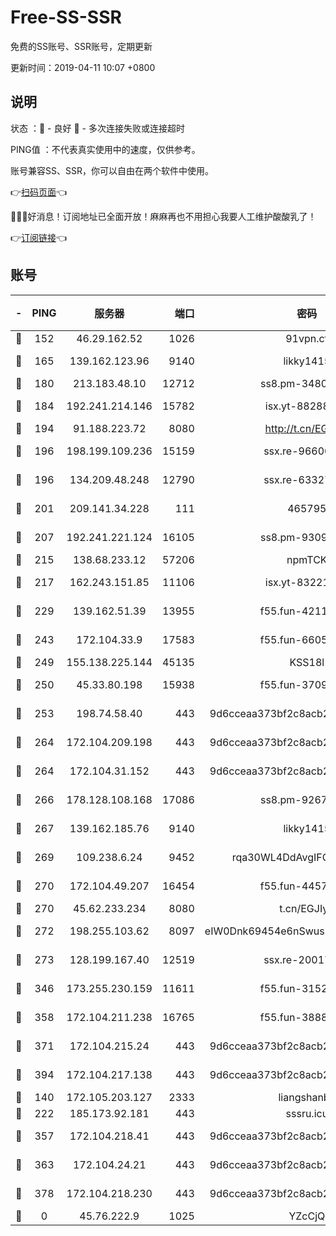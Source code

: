 # Free-SS-SSR

免费的SS账号、SSR账号，定期更新

更新时间：2019-04-11 10:07 +0800

## 说明

状态     ：🙂 - 良好 🙁 - 多次连接失败或连接超时

PING值   ：不代表真实使用中的速度，仅供参考。

账号兼容SS、SSR，你可以自由在两个软件中使用。

👉[扫码页面](https://liesauer.github.io/Free-SS-SSR/)👈

🎉🎉🎉好消息！订阅地址已全面开放！麻麻再也不用担心我要人工维护酸酸乳了！

👉[订阅链接](https://www.liesauer.net/yogurt/subscribe?ACCESS_TOKEN=DAYxR3mMaZAsaqUb)👈

## 账号

|-|PING|服务器|端口|密码|加密方式|区域|
|:----:|:----:|:-----:|-----:|:----:|:----:|:----:|
|🙂|152|46.29.162.52|1026|91vpn.cf|rc4-md5|RU|
|🙂|165|139.162.123.96|9140|likky1415|aes-256-cfb|JP|
|🙂|180|213.183.48.10|12712|ss8.pm-34809134|rc4-md5|RU|
|🙂|184|192.241.214.146|15782|isx.yt-88288711|aes-256-cfb|US|
|🙂|194|91.188.223.72|8080|http://t.cn/EGJIyrl|rc4-md5|RU|
|🙂|196|198.199.109.236|15159|ssx.re-96600501|aes-256-cfb|US|
|🙂|196|134.209.48.248|12790|ssx.re-63327109|aes-256-cfb|US|
|🙂|201|209.141.34.228|111|465795|aes-256-cfb|US|
|🙂|207|192.241.221.124|16105|ss8.pm-93095880|aes-256-cfb|US|
|🙂|215|138.68.233.12|57206|npmTCK|rc4-md5|US|
|🙂|217|162.243.151.85|11106|isx.yt-83221950|aes-256-cfb|US|
|🙂|229|139.162.51.39|13955|f55.fun-42110980|aes-256-cfb|SG|
|🙂|243|172.104.33.9|17583|f55.fun-66050377|aes-256-cfb|SG|
|🙂|249|155.138.225.144|45135|KSS18l|rc4-md5|US|
|🙂|250|45.33.80.198|15938|f55.fun-37093632|aes-256-cfb|US|
|🙂|253|198.74.58.40|443|9d6cceaa373bf2c8acb22e60b6a58be6|aes-256-cfb|US|
|🙂|264|172.104.209.198|443|9d6cceaa373bf2c8acb22e60b6a58be6|aes-256-cfb|US|
|🙂|264|172.104.31.152|443|9d6cceaa373bf2c8acb22e60b6a58be6|aes-256-cfb|US|
|🙂|266|178.128.108.168|17086|ss8.pm-92671065|aes-256-cfb|SG|
|🙂|267|139.162.185.76|9140|likky1415|aes-256-cfb|DE|
|🙂|269|109.238.6.24|9452|rqa30WL4DdAvgIFG6Fs3znzTa|aes-256-cfb|FR|
|🙂|270|172.104.49.207|16454|f55.fun-44571125|aes-256-cfb|SG|
|🙂|270|45.62.233.234|8080|t.cn/EGJIyrl|rc4-md5|CA|
|🙂|272|198.255.103.62|8097|eIW0Dnk69454e6nSwuspv9DmS201tQ0D|aes-256-cfb|US|
|🙂|273|128.199.167.40|12519|ssx.re-20017182|aes-256-cfb|SG|
|🙂|346|173.255.230.159|11611|f55.fun-31525940|aes-256-cfb|US|
|🙂|358|172.104.211.238|16765|f55.fun-38882804|aes-256-cfb|US|
|🙂|371|172.104.215.24|443|9d6cceaa373bf2c8acb22e60b6a58be6|aes-256-cfb|US|
|🙂|394|172.104.217.138|443|9d6cceaa373bf2c8acb22e60b6a58be6|aes-256-cfb|US|
|🙂|140|172.105.203.127|2333|liangshanbo|chacha20|JP|
|🙂|222|185.173.92.181|443|sssru.icu|rc4-md5|RU|
|🙂|357|172.104.218.41|443|9d6cceaa373bf2c8acb22e60b6a58be6|aes-256-cfb|US|
|🙂|363|172.104.24.21|443|9d6cceaa373bf2c8acb22e60b6a58be6|aes-256-cfb|US|
|🙂|378|172.104.218.230|443|9d6cceaa373bf2c8acb22e60b6a58be6|aes-256-cfb|US|
|🙁|0|45.76.222.9|1025|YZcCjQ|rc4-md5|JP|
